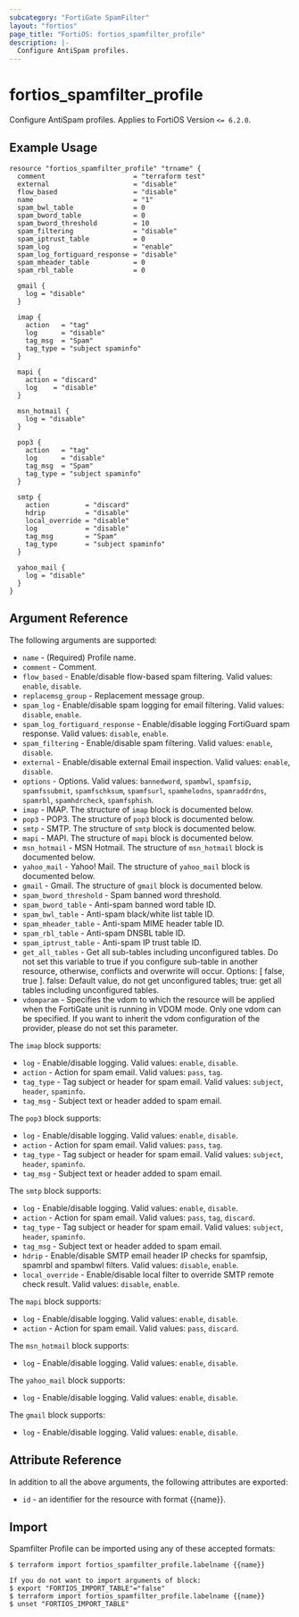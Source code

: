```yaml
---
subcategory: "FortiGate SpamFilter"
layout: "fortios"
page_title: "FortiOS: fortios_spamfilter_profile"
description: |-
  Configure AntiSpam profiles.
---
```


# fortios_spamfilter_profile
Configure AntiSpam profiles. Applies to FortiOS Version `<= 6.2.0`.

## Example Usage

```hcl
resource "fortios_spamfilter_profile" "trname" {
  comment                      = "terraform test"
  external                     = "disable"
  flow_based                   = "disable"
  name                         = "1"
  spam_bwl_table               = 0
  spam_bword_table             = 0
  spam_bword_threshold         = 10
  spam_filtering               = "disable"
  spam_iptrust_table           = 0
  spam_log                     = "enable"
  spam_log_fortiguard_response = "disable"
  spam_mheader_table           = 0
  spam_rbl_table               = 0

  gmail {
    log = "disable"
  }

  imap {
    action   = "tag"
    log      = "disable"
    tag_msg  = "Spam"
    tag_type = "subject spaminfo"
  }

  mapi {
    action = "discard"
    log    = "disable"
  }

  msn_hotmail {
    log = "disable"
  }

  pop3 {
    action   = "tag"
    log      = "disable"
    tag_msg  = "Spam"
    tag_type = "subject spaminfo"
  }

  smtp {
    action         = "discard"
    hdrip          = "disable"
    local_override = "disable"
    log            = "disable"
    tag_msg        = "Spam"
    tag_type       = "subject spaminfo"
  }

  yahoo_mail {
    log = "disable"
  }
}
```

## Argument Reference

The following arguments are supported:

* `name` - (Required) Profile name.
* `comment` - Comment.
* `flow_based` - Enable/disable flow-based spam filtering. Valid values: `enable`, `disable`.
* `replacemsg_group` - Replacement message group.
* `spam_log` - Enable/disable spam logging for email filtering. Valid values: `disable`, `enable`.
* `spam_log_fortiguard_response` - Enable/disable logging FortiGuard spam response. Valid values: `disable`, `enable`.
* `spam_filtering` - Enable/disable spam filtering. Valid values: `enable`, `disable`.
* `external` - Enable/disable external Email inspection. Valid values: `enable`, `disable`.
* `options` - Options. Valid values: `bannedword`, `spambwl`, `spamfsip`, `spamfssubmit`, `spamfschksum`, `spamfsurl`, `spamhelodns`, `spamraddrdns`, `spamrbl`, `spamhdrcheck`, `spamfsphish`.
* `imap` - IMAP. The structure of `imap` block is documented below.
* `pop3` - POP3. The structure of `pop3` block is documented below.
* `smtp` - SMTP. The structure of `smtp` block is documented below.
* `mapi` - MAPI. The structure of `mapi` block is documented below.
* `msn_hotmail` - MSN Hotmail. The structure of `msn_hotmail` block is documented below.
* `yahoo_mail` - Yahoo! Mail. The structure of `yahoo_mail` block is documented below.
* `gmail` - Gmail. The structure of `gmail` block is documented below.
* `spam_bword_threshold` - Spam banned word threshold.
* `spam_bword_table` - Anti-spam banned word table ID.
* `spam_bwl_table` - Anti-spam black/white list table ID.
* `spam_mheader_table` - Anti-spam MIME header table ID.
* `spam_rbl_table` - Anti-spam DNSBL table ID.
* `spam_iptrust_table` - Anti-spam IP trust table ID.
* `get_all_tables` - Get all sub-tables including unconfigured tables. Do not set this variable to true if you configure sub-table in another resource, otherwise, conflicts and overwrite will occur. Options: [ false, true ]. false: Default value, do not get unconfigured tables; true: get all tables including unconfigured tables. 
* `vdomparam` - Specifies the vdom to which the resource will be applied when the FortiGate unit is running in VDOM mode. Only one vdom can be specified. If you want to inherit the vdom configuration of the provider, please do not set this parameter.

The `imap` block supports:

* `log` - Enable/disable logging. Valid values: `enable`, `disable`.
* `action` - Action for spam email. Valid values: `pass`, `tag`.
* `tag_type` - Tag subject or header for spam email. Valid values: `subject`, `header`, `spaminfo`.
* `tag_msg` - Subject text or header added to spam email.

The `pop3` block supports:

* `log` - Enable/disable logging. Valid values: `enable`, `disable`.
* `action` - Action for spam email. Valid values: `pass`, `tag`.
* `tag_type` - Tag subject or header for spam email. Valid values: `subject`, `header`, `spaminfo`.
* `tag_msg` - Subject text or header added to spam email.

The `smtp` block supports:

* `log` - Enable/disable logging. Valid values: `enable`, `disable`.
* `action` - Action for spam email. Valid values: `pass`, `tag`, `discard`.
* `tag_type` - Tag subject or header for spam email. Valid values: `subject`, `header`, `spaminfo`.
* `tag_msg` - Subject text or header added to spam email.
* `hdrip` - Enable/disable SMTP email header IP checks for spamfsip, spamrbl and spambwl filters. Valid values: `disable`, `enable`.
* `local_override` - Enable/disable local filter to override SMTP remote check result. Valid values: `disable`, `enable`.

The `mapi` block supports:

* `log` - Enable/disable logging. Valid values: `enable`, `disable`.
* `action` - Action for spam email. Valid values: `pass`, `discard`.

The `msn_hotmail` block supports:

* `log` - Enable/disable logging. Valid values: `enable`, `disable`.

The `yahoo_mail` block supports:

* `log` - Enable/disable logging. Valid values: `enable`, `disable`.

The `gmail` block supports:

* `log` - Enable/disable logging. Valid values: `enable`, `disable`.


## Attribute Reference

In addition to all the above arguments, the following attributes are exported:
* `id` - an identifier for the resource with format {{name}}.

## Import

Spamfilter Profile can be imported using any of these accepted formats:
```
$ terraform import fortios_spamfilter_profile.labelname {{name}}

If you do not want to import arguments of block:
$ export "FORTIOS_IMPORT_TABLE"="false"
$ terraform import fortios_spamfilter_profile.labelname {{name}}
$ unset "FORTIOS_IMPORT_TABLE"
```
